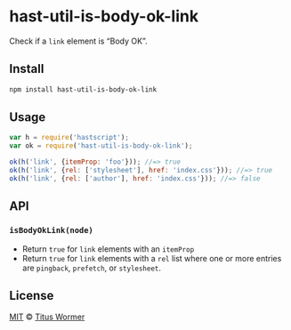 <!--This file is generated by `build-packages.js`-->

# hast-util-is-body-ok-link

Check if a `link` element is “Body OK”.

## Install

```sh
npm install hast-util-is-body-ok-link
```

## Usage

```javascript
var h = require('hastscript');
var ok = require('hast-util-is-body-ok-link');

ok(h('link', {itemProp: 'foo'})); //=> true
ok(h('link', {rel: ['stylesheet'], href: 'index.css'})); //=> true
ok(h('link', {rel: ['author'], href: 'index.css'})); //=> false
```

## API

### `isBodyOkLink(node)`

*   Return `true` for `link` elements with an `itemProp`
*   Return `true` for `link` elements with a `rel` list
    where one or more entries are `pingback`, `prefetch`,
    or `stylesheet`.

## License

[MIT](https://github.com/rehypejs/rehype-minify/blob/master/license) © [Titus Wormer](http://wooorm.com)
